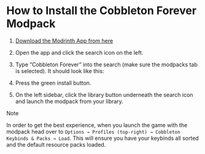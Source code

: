 # How to Install the Cobbleton Forever Modpack

1. [Download the Modrinth App from here](https://modrinth.com/app)
2. Open the app and click the search icon on the left.
3. Type “Cobbleton Forever” into the search (make sure the modpacks tab is selected). It should look like this:

4. Press the green install button.
5. On the left sidebar, click the library button underneath the search icon and launch the modpack from your library.

> [!NOTE]
> In order to get the best experience, when you launch the game with the modpack head over to `Options → Profiles (top-right) → Cobbleton Keybinds & Packs → Load`. This will ensure you have your keybinds all sorted and the default resource packs loaded.